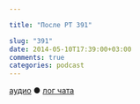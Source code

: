 ```yaml
---

title: "После РТ 391"

slug: "391"
date: 2014-05-10T17:39:00+03:00
comments: true
categories: podcast
---
```

[аудио](http://cdn.radio-t.com/rt391post.mp3) ● [лог чата](http://chat.radio-t.com/logs/radio-t-391.html) <audio src="http://cdn.radio-t.com/rt391post.mp3" preload="none">
